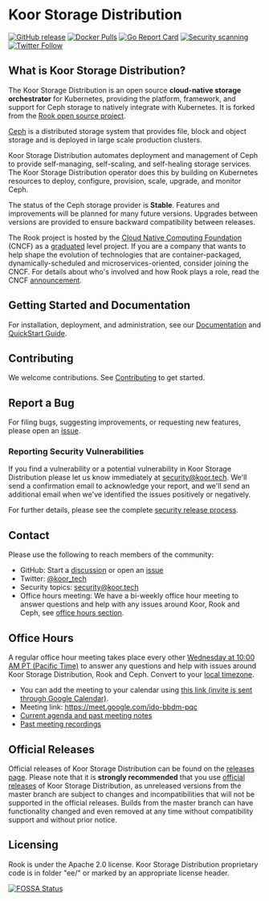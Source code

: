 # Koor Storage Distribution

[![GitHub release](https://img.shields.io/github/release/koor-tech/koor/all.svg)](https://github.com/koor-tech/koor/releases)
[![Docker Pulls](https://img.shields.io/docker/pulls/koor-tech/ceph)](https://hub.docker.com/u/koorinc)
[![Go Report Card](https://goreportcard.com/badge/github.com/koor-tech/koor)](https://goreportcard.com/report/github.com/koor-tech/koor)
[![Security scanning](https://github.com/koor-tech/koor/actions/workflows/synk.yaml/badge.svg)](https://github.com/koor-tech/koor/actions/workflows/synk.yaml)
[![Twitter Follow](https://img.shields.io/twitter/follow/koor_tech.svg?style=social&label=Follow)](https://twitter.com/intent/follow?screen_name=koor_tech&user_id=1509666502714265604)

## What is Koor Storage Distribution?

The Koor Storage Distribution is an open source **cloud-native storage orchestrator** for Kubernetes, providing the platform, framework, and support for Ceph storage to natively integrate with Kubernetes. It is forked from the [Rook open source project](https://github.com/rook/rook).

[Ceph](https://ceph.com/) is a distributed storage system that provides file, block and object storage and is deployed in large scale production clusters.

Koor Storage Distribution automates deployment and management of Ceph to provide self-managing, self-scaling, and self-healing storage services.
The Koor Storage Distribution operator does this by building on Kubernetes resources to deploy, configure, provision, scale, upgrade, and monitor Ceph.

The status of the Ceph storage provider is **Stable**. Features and improvements will be planned for many future versions. Upgrades between versions are provided to ensure backward compatibility between releases.

The Rook project is hosted by the [Cloud Native Computing Foundation](https://cncf.io) (CNCF) as a [graduated](https://www.cncf.io/announcements/2020/10/07/cloud-native-computing-foundation-announces-rook-graduation/) level project. If you are a company that wants to help shape the evolution of technologies that are container-packaged, dynamically-scheduled and microservices-oriented, consider joining the CNCF. For details about who's involved and how Rook plays a role, read the CNCF [announcement](https://www.cncf.io/blog/2018/01/29/cncf-host-rook-project-cloud-native-storage-capabilities).

## Getting Started and Documentation

For installation, deployment, and administration, see our [Documentation](https://docs.koor.tech/latest-release) and [QuickStart Guide](https://docs.koor.tech/latest-release/Getting-Started/quickstart).

## Contributing

We welcome contributions. See [Contributing](CONTRIBUTING.md) to get started.

## Report a Bug

For filing bugs, suggesting improvements, or requesting new features, please open an [issue](https://github.com/koor-tech/koor/issues).

### Reporting Security Vulnerabilities

If you find a vulnerability or a potential vulnerability in Koor Storage Distribution please let us know immediately at
[security@koor.tech](mailto:security@koor.tech). We'll send a confirmation email to acknowledge your
report, and we'll send an additional email when we've identified the issues positively or
negatively.

For further details, please see the complete [security release process](SECURITY.md).

## Contact

Please use the following to reach members of the community:

- GitHub: Start a [discussion](https://github.com/koor-tech/koor/discussions) or open an [issue](https://github.com/koor-tech/koor/issues)
- Twitter: [@koor_tech](https://twitter.com/koor_tech)
- Security topics: [security@koor.tech](#reporting-security-vulnerabilities)
- Office hours meeting: We have a bi-weekly office hour meeting to answer questions and help with any issues around Koor, Rook and Ceph, see [office hours section](#office-hours).

## Office Hours

A regular office hour meeting takes place every other [Wednesday at 10:00 AM PT (Pacific Time)](https://meet.google.com/ido-bbdm-pqc) to answer any questions and help with issues around Koor Storage Distribution, Rook and Ceph. Convert to your [local timezone](https://dateful.com/convert/coordinated-universal-time-utc?t=5pm).

- You can add the meeting to your calendar using [this link (invite is sent through Google Calendar)](https://calendar.google.com/calendar/event?action=TEMPLATE&tmeid=YXU0ZnB2NDM0ZGozbDhnM25kMjI5cDkxcXRfMjAyMzA1MTBUMTcwMDAwWiBjXzJjY2Y0OWY1NDZlYzRlYzQ0NzhhMmRiMDI1ZmVjYjdmN2U4MDgxMjZkYmViNzY3MWYxMzg1NGVlNjgwNmQyMmRAZw&tmsrc=c_2ccf49f546ec4ec4478a2db025fecb7f7e808126dbeb7671f13854ee6806d22d%40group.calendar.google.com&scp=ALL).
- Meeting link: <https://meet.google.com/ido-bbdm-pqc>
- [Current agenda and past meeting notes](https://docs.google.com/document/d/1twakYk3XNZD_1Xmi3GDXojuPPkUp7fb06e_4rtgNWdM/edit?usp=sharing)
- [Past meeting recordings](https://www.youtube.com/@koor-tech)


## Official Releases

Official releases of Koor Storage Distribution can be found on the [releases page](https://github.com/koor-tech/koor/releases).
Please note that it is **strongly recommended** that you use [official releases](https://github.com/koor-tech/koor/releases) of Koor Storage Distribution, as unreleased versions from the master branch are subject to changes and incompatibilities that will not be supported in the official releases.
Builds from the master branch can have functionality changed and even removed at any time without compatibility support and without prior notice.

## Licensing

Rook is under the Apache 2.0 license.
Koor Storage Distribution proprietary code is in folder "ee/" or marked by an appropriate license header.

[![FOSSA Status](https://app.fossa.io/api/projects/git%2Bgithub.com%2Frook%2Frook.svg?type=large)](https://app.fossa.io/projects/git%2Bgithub.com%2Frook%2Frook?ref=badge_large)
